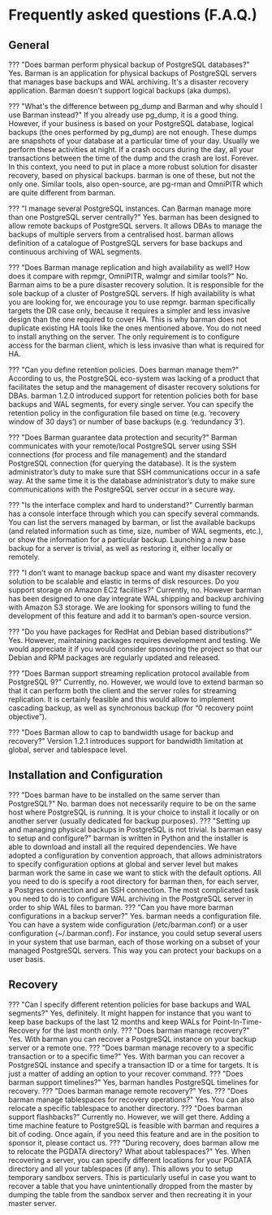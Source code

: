 # Frequently asked questions (F.A.Q.)

## General

??? "Does barman perform physical backup of PostgreSQL databases?"
    Yes. Barman is an application for physical backups of PostgreSQL servers that manages base backups and WAL archiving. It's a disaster recovery application. Barman doesn't support logical backups (aka dumps).

??? "What's the difference between pg_dump and Barman and why should I use Barman instead?"
    If you already use pg_dump, it is a good thing. However, if your business is based on your PostgreSQL database, logical backups (the ones performed by pg_dump) are not enough. These dumps are snapshots of your database at a particular time of your day. Usually we perform these activities at night. If a crash occurs during the day, all your transactions between the time of the dump and the crash are lost. Forever. In this context, you need to put in place a more robust solution for disaster recovery, based on physical backups. barman is one of these, but not the only one. Similar tools, also open-source, are pg-rman and OmniPITR which are quite different from barman.

??? "I manage several PostgreSQL instances. Can Barman manage more than one PostgreSQL server centrally?"
    Yes. barman has been designed to allow remote backups of PostgreSQL servers. It allows DBAs to manage the backups of multiple servers from a centralised host. barman allows definition of a catalogue of PostgreSQL servers for base backups and continuous archiving of WAL segments.

??? "Does Barman manage replication and high availability as well? How does it compare with repmgr, OmniPITR, walmgr and similar tools?"
    No. Barman aims to be a pure disaster recovery solution. It is responsible for the sole backup of a cluster of PostgreSQL servers. If high availability is what you are looking for, we encourage you to use repmgr. barman specifically targets the DR case only, because it requires a simpler and less invasive design than the one required to cover HA. This is why barman does not duplicate existing HA tools like the ones mentioned above. You do not need to install anything on the server. The only requirement is to configure access for the barman client, which is less invasive than what is required for HA.

??? "Can you define retention policies. Does barman manage them?"
    According to us, the PostgreSQL eco-system was lacking of a product that facilitates the setup and the management of disaster recovery solutions for DBAs. barman 1.2.0 introduced support for retention policies both for base backups and WAL segments, for every single server. You can specify the retention policy in the configuration file based on time (e.g. ‘recovery window of 30 days’) or number of base backups (e.g. ‘redundancy 3’).

??? "Does Barman guarantee data protection and security?"
    Barman communicates with your remote/local PostgreSQL server using SSH connections (for process and file management) and the standard PostgreSQL connection (for querying the database). It is the system administrator’s duty to make sure that SSH communications occur in a safe way. At the same time it is the database administrator’s duty to make sure communications with the PostgreSQL server occur in a secure way.

??? "Is the interface complex and hard to understand?"
    Currently barman has a console interface through which you can specify several commands. You can list the servers managed by barman, or list the available backups (and related information such as time, size, number of WAL segments, etc.), or show the information for a particular backup. Launching a new base backup for a server is trivial, as well as restoring it, either locally or remotely.

??? "I don't want to manage backup space and want my disaster recovery solution to be scalable and elastic in terms of disk resources. Do you support storage on Amazon EC2 facilities?"
    Currently, no. However barman has been designed to one day integrate WAL shipping and backup archiving with Amazon S3 storage. We are looking for sponsors willing to fund the development of this feature and add it to barman‘s open-source version.

??? "Do you have packages for RedHat and Debian based distributions?"
    Yes. However, maintaining packages requires development and testing. We would appreciate it if you would consider sponsoring the project so that our Debian and RPM packages are regularly updated and released.

??? "Does Barman support streaming replication protocol available from PostgreSQL 9?"
    Currently, no. However, we would love to extend barman so that it can perform both the client and the server roles for streaming replication. It is certainly feasible and this would allow to implement cascading backup, as well as synchronous backup (for “0 recovery point objective”).

??? "Does Barman allow to cap to bandwidth usage for backup and recovery?"
    Version 1.2.1 introduces support for bandwidth limitation at global, server and tablespace level.

## Installation and Configuration

??? "Does barman have to be installed on the same server than PostgreSQL?"
    No. barman does not necessarily require to be on the same host where PostgreSQL is running. It is your choice to install it locally or on another server (usually dedicated for backup purposes).
??? "Setting up and managing physical backups in PostgreSQL is not trivial. Is barman easy to setup and configure?"
    barman is written in Python and the installer is able to download and install all the required dependencies. We have adopted a configuration by convention approach, that allows administrators to specify configuration options at global and server level but makes barman work the same in case we want to stick with the default options. All you need to do is specify a root directory for barman then, for each server, a Postgres connection and an SSH connection. The most complicated task you need to do is to configure WAL archiving in the PostgreSQL server in order to ship WAL files to barman.
??? "Can you have more barman configurations in a backup server?"
    Yes. barman needs a configuration file. You can have a system wide configuration (/etc/barman.conf) or a user configuration (~/.barman.conf). For instance, you could setup several users in your system that use barman, each of those working on a subset of your managed PostgreSQL servers. This way you can protect your backups on a user basis.

## Recovery

??? "Can I specify different retention policies for base backups and WAL segments?"
Yes, definitely. It might happen for instance that you want to keep base backups of the last 12 months and keep WALs for Point-In-Time-Recovery for the last month only.
??? "Does barman manage recovery?"
Yes. With barman you can recover a PostgreSQL instance on your backup server or a remote one.
??? "Does barman manage recovery to a specific transaction or to a specific time?"
Yes. With barman you can recover a PostgreSQL instance and specify a transaction ID or a time for targets. It is just a matter of adding an option to your recover command.
??? "Does barman support timelines?"
Yes, barman handles PostgreSQL timelines for recovery.
??? "Does barman manage remote recovery?"
Yes.
??? "Does barman manage tablespaces for recovery operations?"
Yes. You can also relocate a specific tablespace to another directory.
??? "Does barman support flashbacks?"
Currently no. However, we will get there. Adding a time machine feature to PostgreSQL is feasible with barman and requires a bit of coding. Once again, if you need this feature and are in the position to sponsor it, please contact us.
??? "During recovery, does barman allow me to relocate the PGDATA directory? What about tablespaces?"
Yes. When recovering a server, you can specify different locations for your PGDATA directory and all your tablespaces (if any). This allows you to setup temporary sandbox servers. This is particularly useful in case you want to recover a table that you have unintentionally dropped from the master by dumping the table from the sandbox server and then recreating it in your master server.